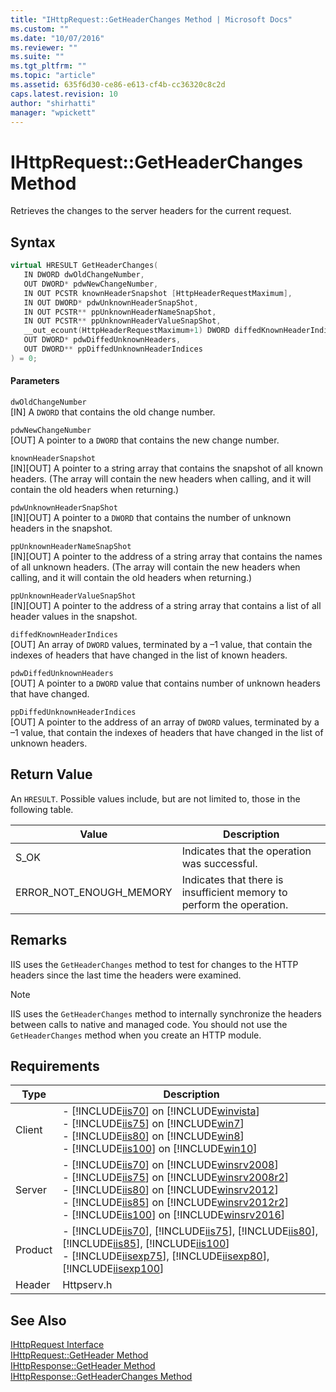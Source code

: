 ```yaml
---
title: "IHttpRequest::GetHeaderChanges Method | Microsoft Docs"
ms.custom: ""
ms.date: "10/07/2016"
ms.reviewer: ""
ms.suite: ""
ms.tgt_pltfrm: ""
ms.topic: "article"
ms.assetid: 635f6d30-ce86-e613-cf4b-cc36320c8c2d
caps.latest.revision: 10
author: "shirhatti"
manager: "wpickett"
---
```

# IHttpRequest::GetHeaderChanges Method
Retrieves the changes to the server headers for the current request.  
  
## Syntax  
  
```cpp  
virtual HRESULT GetHeaderChanges(  
   IN DWORD dwOldChangeNumber,  
   OUT DWORD* pdwNewChangeNumber,  
   IN OUT PCSTR knownHeaderSnapshot [HttpHeaderRequestMaximum],  
   IN OUT DWORD* pdwUnknownHeaderSnapShot,  
   IN OUT PCSTR** ppUnknownHeaderNameSnapShot,  
   IN OUT PCSTR** ppUnknownHeaderValueSnapShot,  
   __out_ecount(HttpHeaderRequestMaximum+1) DWORD diffedKnownHeaderIndices [HttpHeaderRequestMaximum+1],  
   OUT DWORD* pdwDiffedUnknownHeaders,  
   OUT DWORD** ppDiffedUnknownHeaderIndices  
) = 0;  
```  
  
#### Parameters  
 `dwOldChangeNumber`  
 [IN] A `DWORD` that contains the old change number.  
  
 `pdwNewChangeNumber`  
 [OUT] A pointer to a `DWORD` that contains the new change number.  
  
 `knownHeaderSnapshot`  
 [IN][OUT] A pointer to a string array that contains the snapshot of all known headers. (The array will contain the new headers when calling, and it will contain the old headers when returning.)  
  
 `pdwUnknownHeaderSnapShot`  
 [IN][OUT] A pointer to a `DWORD` that contains the number of unknown headers in the snapshot.  
  
 `ppUnknownHeaderNameSnapShot`  
 [IN][OUT] A pointer to the address of a string array that contains the names of all unknown headers. (The array will contain the new headers when calling, and it will contain the old headers when returning.)  
  
 `ppUnknownHeaderValueSnapShot`  
 [IN][OUT] A pointer to the address of a string array that contains a list of all header values in the snapshot.  
  
 `diffedKnownHeaderIndices`  
 [OUT] An array of `DWORD` values, terminated by a –1 value, that contain the indexes of headers that have changed in the list of known headers.  
  
 `pdwDiffedUnknownHeaders`  
 [OUT] A pointer to a `DWORD` value that contains number of unknown headers that have changed.  
  
 `ppDiffedUnknownHeaderIndices`  
 [OUT] A pointer to the address of an array of `DWORD` values, terminated by a –1 value, that contain the indexes of headers that have changed in the list of unknown headers.  
  
## Return Value  
 An `HRESULT`. Possible values include, but are not limited to, those in the following table.  
  
|Value|Description|  
|-----------|-----------------|  
|S_OK|Indicates that the operation was successful.|  
|ERROR_NOT_ENOUGH_MEMORY|Indicates that there is insufficient memory to perform the operation.|  
  
## Remarks  
 IIS uses the `GetHeaderChanges` method to test for changes to the HTTP headers since the last time the headers were examined.  
  
> [!NOTE]
>  IIS uses the `GetHeaderChanges` method to internally synchronize the headers between calls to native and managed code. You should not use the `GetHeaderChanges` method when you create an HTTP module.  
  
## Requirements  
  
|Type|Description|  
|----------|-----------------|  
|Client|-   [!INCLUDE[iis70](../../../wmi-provider/includes/iis70-md.md)] on [!INCLUDE[winvista](../../../wmi-provider/includes/winvista-md.md)]<br />-   [!INCLUDE[iis75](../../../wmi-provider/includes/iis75-md.md)] on [!INCLUDE[win7](../../../wmi-provider/includes/win7-md.md)]<br />-   [!INCLUDE[iis80](../../../wmi-provider/includes/iis80-md.md)] on [!INCLUDE[win8](../../../wmi-provider/includes/win8-md.md)]<br />-   [!INCLUDE[iis100](../../../wmi-provider/includes/iis100-md.md)] on [!INCLUDE[win10](../../../wmi-provider/includes/win10-md.md)]|  
|Server|-   [!INCLUDE[iis70](../../../wmi-provider/includes/iis70-md.md)] on [!INCLUDE[winsrv2008](../../../wmi-provider/includes/winsrv2008-md.md)]<br />-   [!INCLUDE[iis75](../../../wmi-provider/includes/iis75-md.md)] on [!INCLUDE[winsrv2008r2](../../../wmi-provider/includes/winsrv2008r2-md.md)]<br />-   [!INCLUDE[iis80](../../../wmi-provider/includes/iis80-md.md)] on [!INCLUDE[winsrv2012](../../../wmi-provider/includes/winsrv2012-md.md)]<br />-   [!INCLUDE[iis85](../../../wmi-provider/includes/iis85-md.md)] on [!INCLUDE[winsrv2012r2](../../../wmi-provider/includes/winsrv2012r2-md.md)]<br />-   [!INCLUDE[iis100](../../../wmi-provider/includes/iis100-md.md)] on [!INCLUDE[winsrv2016](../../../wmi-provider/includes/winsrv2016-md.md)]|  
|Product|-   [!INCLUDE[iis70](../../../wmi-provider/includes/iis70-md.md)], [!INCLUDE[iis75](../../../wmi-provider/includes/iis75-md.md)], [!INCLUDE[iis80](../../../wmi-provider/includes/iis80-md.md)], [!INCLUDE[iis85](../../../wmi-provider/includes/iis85-md.md)], [!INCLUDE[iis100](../../../wmi-provider/includes/iis100-md.md)]<br />-   [!INCLUDE[iisexp75](../../../webdevelopment-reference\native-code-api\webdev-native-api-reference/includes/iisexp75-md.md)], [!INCLUDE[iisexp80](../../../webdevelopment-reference\native-code-api\webdev-native-api-reference/includes/iisexp80-md.md)], [!INCLUDE[iisexp100](../../../webdevelopment-reference\native-code-api\webdev-native-api-reference/includes/iisexp100-md.md)]|  
|Header|Httpserv.h|  
  
## See Also  
 [IHttpRequest Interface](../../../webdevelopment-reference\native-code-api\webdev-native-api-reference/ihttprequest-interface.md)   
 [IHttpRequest::GetHeader Method](../../../webdevelopment-reference\native-code-api\webdev-native-api-reference/ihttprequest-getheader-method.md)   
 [IHttpResponse::GetHeader Method](../../../webdevelopment-reference\native-code-api\webdev-native-api-reference/ihttpresponse-getheader-method.md)   
 [IHttpResponse::GetHeaderChanges Method](../../../webdevelopment-reference\native-code-api\webdev-native-api-reference/ihttpresponse-getheaderchanges-method.md)